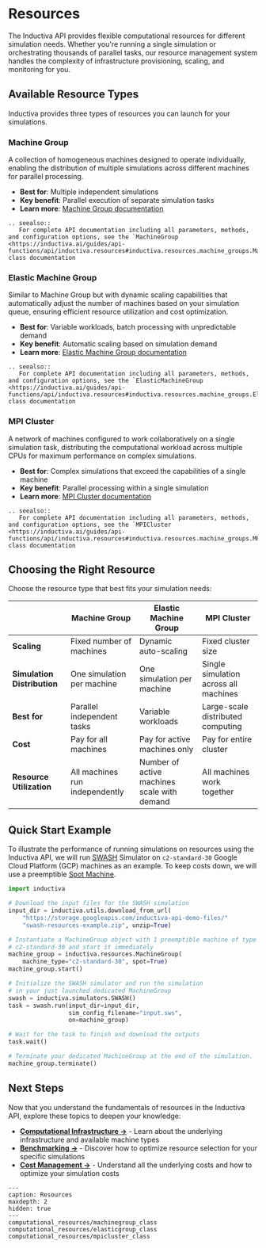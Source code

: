 # Resources

The Inductiva API provides flexible computational resources for different simulation needs. Whether you're running a single simulation or orchestrating thousands of parallel tasks, our resource management system handles the complexity of infrastructure provisioning, scaling, and monitoring for you.

## Available Resource Types

Inductiva provides three types of resources you can launch for your simulations.

### Machine Group
A collection of homogeneous machines designed to operate individually,
enabling the distribution of multiple simulations across different machines for
parallel processing.

- **Best for**: Multiple independent simulations
- **Key benefit**: Parallel execution of separate simulation tasks
- **Learn more**: [Machine Group documentation](computational_resources/machinegroup_class.md)

````{eval-rst}
.. seealso::
   For complete API documentation including all parameters, methods, and configuration options, see the `MachineGroup <https://inductiva.ai/guides/api-functions/api/inductiva.resources#inductiva.resources.machine_groups.MachineGroup>`_ class documentation
```` 

### Elastic Machine Group
Similar to Machine Group but with dynamic scaling capabilities that automatically adjust the number of machines based on your simulation queue, ensuring efficient resource utilization and cost optimization.

- **Best for**: Variable workloads, batch processing with unpredictable demand
- **Key benefit**: Automatic scaling based on simulation demand
- **Learn more**: [Elastic Machine Group documentation](computational_resources/elasticgroup_class.md)

````{eval-rst}
.. seealso::
   For complete API documentation including all parameters, methods, and configuration options, see the `ElasticMachineGroup <https://inductiva.ai/guides/api-functions/api/inductiva.resources#inductiva.resources.machine_groups.ElasticMachineGroup>`_ class documentation
````

### MPI Cluster
A network of machines configured to work collaboratively on a single simulation task, distributing the computational workload across multiple CPUs for maximum performance on complex simulations.

- **Best for**: Complex simulations that exceed the capabilities of a single machine
- **Key benefit**: Parallel processing within a single simulation
- **Learn more**: [MPI Cluster documentation](computational_resources/mpicluster_class.md)

````{eval-rst}
.. seealso::
   For complete API documentation including all parameters, methods, and configuration options, see the `MPICluster <https://inductiva.ai/guides/api-functions/api/inductiva.resources#inductiva.resources.machine_groups.MPICluster>`_ class documentation
````

## Choosing the Right Resource

Choose the resource type that best fits your simulation needs:

| | Machine Group | Elastic Machine Group | MPI Cluster |
|---------|---------------|----------------------|-------------|
| **Scaling** | Fixed number of machines | Dynamic auto-scaling | Fixed cluster size |
| **Simulation Distribution** | One simulation per machine | One simulation per machine | Single simulation across all machines |
| **Best for** | Parallel independent tasks | Variable workloads | Large-scale distributed computing |
| **Cost** | Pay for all machines | Pay for active machines only | Pay for entire cluster |
| **Resource Utilization** | All machines run independently | Number of active machines scale with demand | All machines work together |

## Quick Start Example

To illustrate the performance of running simulations on resources using
the Inductiva API, we will run [SWASH](https://inductiva.ai/guides/swash) Simulator on
`c2-standard-30` Google Cloud Platform (GCP) machines as an example. To keep costs down, we will use a preemptible [Spot Machine](spot-machines.md).

```python
import inductiva

# Download the input files for the SWASH simulation
input_dir = inductiva.utils.download_from_url(
    "https://storage.googleapis.com/inductiva-api-demo-files/"
    "swash-resources-example.zip", unzip=True)

# Instantiate a MachineGroup object with 1 preemptible machine of type
# c2-standard-30 and start it immediately
machine_group = inductiva.resources.MachineGroup(
    machine_type="c2-standard-30", spot=True)
machine_group.start()

# Initialize the SWASH simulator and run the simulation
# in your just launched dedicated MachineGroup
swash = inductiva.simulators.SWASH()
task = swash.run(input_dir=input_dir,
                 sim_config_filename="input.sws",
                 on=machine_group)

# Wait for the task to finish and download the outputs
task.wait()

# Terminate your dedicated MachineGroup at the end of the simulation.
machine_group.terminate()
```

## Next Steps

Now that you understand the fundamentals of resources in the Inductiva API, explore these topics to deepen your knowledge:

- **[Computational Infrastructure →](computational-infrastructure.md)** - Learn about the underlying infrastructure and available machine types
- **[Benchmarking →](../intro/benchmarking.md)** - Discover how to optimize resource selection for your specific simulations
- **[Cost Management →](../basics/how-much-does-it-cost.md)** - Understand all the underlying costs and how to optimize your simulation costs


```{toctree}
---
caption: Resources
maxdepth: 2
hidden: true
---
computational_resources/machinegroup_class
computational_resources/elasticgroup_class
computational_resources/mpicluster_class
```